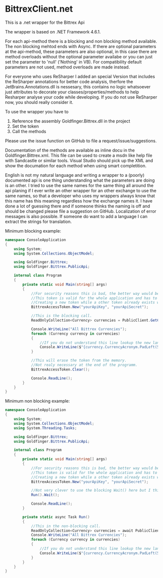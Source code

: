 # BittrexClient.net
This is a .net wrapper for the Bittrex Api

The wrapper is based on .NET Framework 4.6.1. 

For each api-method there is a blocking and non blocking method available. The non blocking mehtod ends with Async. If there are optional parameters at the api-method, these parameters are also optional, in this case there are method overloads without the optional parameter availabe or you can just set the parameter to 'null' ('Nothing' in VB). For compatibility default parameters are not used, method overloads are made instead.

For everyone who uses ReSharper I added an special Version that includes the ReSharper annotations for better code analysis, therfore the JetBrains.Annotations.dll is nessesary, this contains no logic whatsoever just attributes to decorate your classes/properties/methods to help Resharper analyse your code while developing. If you do not use ReSharper now, you should really consider it.

To use the wrapper you have to

1. Reference the assembly Goldfinger.Bittrex.dll in the project
2. Set the token
3. Call the methods

Please use the issue function on GitHub to file a request/issue/suggestions.

Documentation of the methods are available as inline docu in the Goldfinger.Bittrex.xml. This file can be used to create a msdn like help file with Sandcastle or similar tools.
Visual Studio should pick up the XML and show the documation for each method when using smart completition.

English is not my natural language and writing a wrapper to a (poorly) documented api is one thing understanding what the parameters are doing is an other.
I tried to use the same names for the same thing all around the api planing if I ever write an other wrapper for an other exchange to use the same names, so that a developer who uses my wrappers always know that this name has this meaning regardless how the exchange names it. I have done a lot of guessing there and if someone thinks the naming is off and should be changed please file a suggestion on GitHub.
Localization of error messages is also possible. If someone do want to add a language I can extract the strings for translation.

Minimum blocking example:
```C#
namespace ConsoleApplication
{
	using System;
	using System.Collections.ObjectModel;

	using Goldfinger.Bittrex;
	using Goldfinger.Bittrex.PublicApi;

	internal class Program
	{
		private static void Main(string[] args)
		{
			//For security reasons this is bad, the better way would be to use the SecureString overload.
			//This token is valid for the whole application and has to be set only once.
			//Creating a new token while a other token already exists will override the existing token.
			BittrexAccessToken.New("yourApiKey", "yourApiSecret");

            //This is the blocking call.
			ReadOnlyCollection<Currency> currencies = PublicClient.GetCurrencies();

			Console.WriteLine("All Bittrex Currencies");
			foreach (Currency currency in currencies)
			{
				//If you do not understand this line lookup the new language features of C# on the internet.
				Console.WriteLine($"{currency.CurrencyAcronym.PadLeft(5)}| Name: {currency.CurrencyName}, Type: {currency.CoinType}, Active: {currency.IsActive}, Minimum confirmation: {currency.MinimumConfirmation}, Transaction fee: {currency.TransactionFee:N8}");
			}

			//This will erase the token from the memory.
			//Not realy necessary at the end of the programm.
			BittrexAccessToken.Clear();

			Console.ReadLine();
		}
	}
}
```

Minimum non blocking example:
```C#
namespace ConsoleApplication
{
	using System;
	using System.Collections.ObjectModel;
	using System.Threading.Tasks;

	using Goldfinger.Bittrex;
	using Goldfinger.Bittrex.PublicApi;

	internal class Program
	{
		private static void Main(string[] args)
		{
			//For security reasons this is bad, the better way would be to use the SecureString overload.
			//This token is valid for the whole application and has to be set only once.
			//Creating a new token while a other token already exists will override the existing token.
			BittrexAccessToken.New("yourApiKey", "yourApiSecret");

			//Not very clever to use the blocking Wait() here but I think you get the point.
			Run().Wait();

			Console.ReadLine();
		}

		private static async Task Run()
		{
			//This in the non-blocking call.
			ReadOnlyCollection<Currency> currencies = await PublicClient.GetCurrenciesAsync().ConfigureAwait(false);
			Console.WriteLine("All Bittrex Currencies");
			foreach (Currency currency in currencies)
			{
				//If you do not understand this line lookup the new language features of C# on the internet.
				Console.WriteLine($"{currency.CurrencyAcronym.PadLeft(5)}| Name: {currency.CurrencyName}, Type: {currency.CoinType}, Active: {currency.IsActive}, Minimum confirmation: {currency.MinimumConfirmation}, Transaction fee: {currency.TransactionFee:N8}");
			}
		}
	}
}
```
